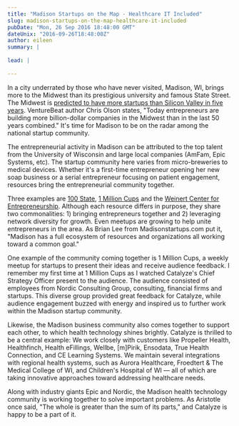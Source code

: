 ```yaml
---
title: "Madison Startups on the Map - Healthcare IT Included"
slug: madison-startups-on-the-map-healthcare-it-included
pubDate: "Mon, 26 Sep 2016 18:48:00 GMT"
dateUnix: "2016-09-26T18:48:00Z"
author: eileen
summary: |
    
lead: |
    
---
```

In a city underrated by those who have never visited, Madison, WI, brings more to the Midwest than its prestigious university and famous State Street. The Midwest is [predicted to have more startups than Silicon Valley in five years][1]. VentureBeat author Chris Olson states, "Today entrepreneurs are building more billion-dollar companies in the Midwest than in the last 50 years combined." It's time for Madison to be on the radar among the national startup community.

The entrepreneurial activity in Madison can be attributed to the top talent from the University of Wisconsin and large local companies (AmFam, Epic Systems, etc). The startup community here varies from micro-breweries to medical devices. Whether it's a first-time entrepreneur opening her new soap business or a serial entrepreneur focusing on patient engagement, resources bring the entrepreneurial community together.

Three examples are [100 State][2], [1 Million Cups][3] and the [Weinert Center for Entrepreneurship][4]. Although each resource differs in purpose, they share two commonalities: 1) bringing entrepreneurs together and 2) leveraging network diversity for growth. Even meetups are growing to help unite entrepreneurs in the area. As Brian Lee from Madisonstartups.com put it, "Madison has a full ecosystem of resources and organizations all working toward a common goal."   
  
One example of the community coming together is 1 Million Cups, a weekly meetup for startups to present their ideas and receive audience feedback. I remember my first time at 1 Million Cups as I watched Catalyze's Chief Strategy Officer present to the audience. The audience consisted of employees from Nordic Consulting Group, consulting,  financial firms and startups. This diverse group provided great feedback for Catalyze, while audience engagement buzzed with energy and inspired us to further work within the Madison startup community.

Likewise, the Madison business community also comes together to support each other, to which health technology shines brightly. Catalyze is thrilled to be a central example: We work closely with customers like Propeller Health, Healthfinch, Health eFillings, Wellbe, [m]Pirik, Ensodata, True Health Connection, and CE Learning Systems. We maintain several integrations with regional health systems, such as Aurora Healthcare, Froedtert & The Medical College of WI, and Children's Hospital of WI — all of which are taking innovative approaches toward addressing healthcare needs.

Along with industry giants Epic and Nordic, the Madison health technology community is working together to solve important problems. As Aristotle once said, "The whole is greater than the sum of its parts," and Catalyze is happy to be a part of it. 

[1]: http://venturebeat.com/2016/08/28/in-5-years-the-midwest-will-have-more-startups-than-silicon-valley/
[2]: https://100state.com/
[3]: http://www.1millioncups.com/madison
[4]: https://bus.wisc.edu/centers/weinert

